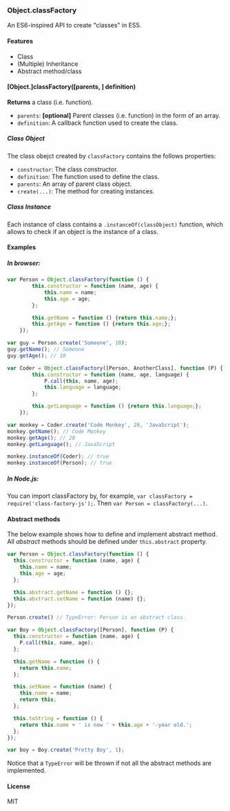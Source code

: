 ### Object.classFactory

An ES6-inspired API to create "classes" in ES5.

#### Features

+ Class
+ (Multiple) Inheritance
+ Abstract method/class

#### [Object.]classFactory([parents, ] definition)

__Returns__ a class (i.e. function).

+ `parents`: __[optional]__ Parent classes (i.e. function) in the form of an array.
+ `definition`: A callback function used to create the class.

##### Class Object

The class obejct created by `classFactory` contains the follows properties:

+ `constructor`: The class constructor.
+ `definition`: The function used to define the class.
+ `parents`: An array of parent class object.
+ `create(...)`: The method for creating instances.

##### Class Instance

Each instance of class contains a `.instanceOf(classObject)` function, which allows to check if an object is the instance of a class.

#### Examples

##### In browser:

~~~js
var Person = Object.classFactory(function () {
        this.constructor = function (name, age) {
            this.name = name;
            this.age = age;
        };

        this.getName = function () {return this.name;};
        this.getAge = function () {return this.age;};
    });

var guy = Person.create('Someone', 10);
guy.getName(); // Someone
guy.getAge(); // 10

var Coder = Object.classFactory([Person, AnotherClass], function (P) { // P becomes the shorthand of Person
        this.constructor = function (name, age, language) {
            P.call(this, name, age);
            this.language = language;
        };

        this.getLanguage = function () {return this.language;};
    });

var monkey = Coder.create('Code Monkey', 20, 'JavaScript');
monkey.getName(); // Code Monkey
monkey.getAge(); // 20
monkey.getLanguage(); // JavaScript

monkey.instanceOf(Coder); // true
monkey.instanceOf(Person); // true
~~~

##### In Node.js:

You can import classFactory by, for example, `var classFactory = require('class-factory-js');`. Then `var Person = classFactory(...)`.

#### Abstract methods

The below example shows how to define and implement abstract method. All _abstract_ methods should be defined under `this.abstract` property.

~~~js
var Person = Object.classFactory(function () {
  this.constructor = function (name, age) {
    this.name = name;
    this.age = age;
  };

  this.abstract.getName = function () {};
  this.abstract.setName = function (name) {};
});

Person.create() // TypeError: Person is an abstract class.

var Boy = Object.classFactory([Person], function (P) {
  this.constructor = function (name, age) {
    P.call(this, name, age);
  };

  this.getName = function () {
    return this.name;
  };

  this.setName = function (name) {
    this.name = name;
    return this;
  };

  this.toString = function () {
    return this.name + ' is now ' + this.age + '-year old.';
  };
});

var boy = Boy.create('Pretty Boy', 1);
~~~

Notice that a `TypeError` will be thrown if not all the abstract methods are implemented.

#### License

MIT